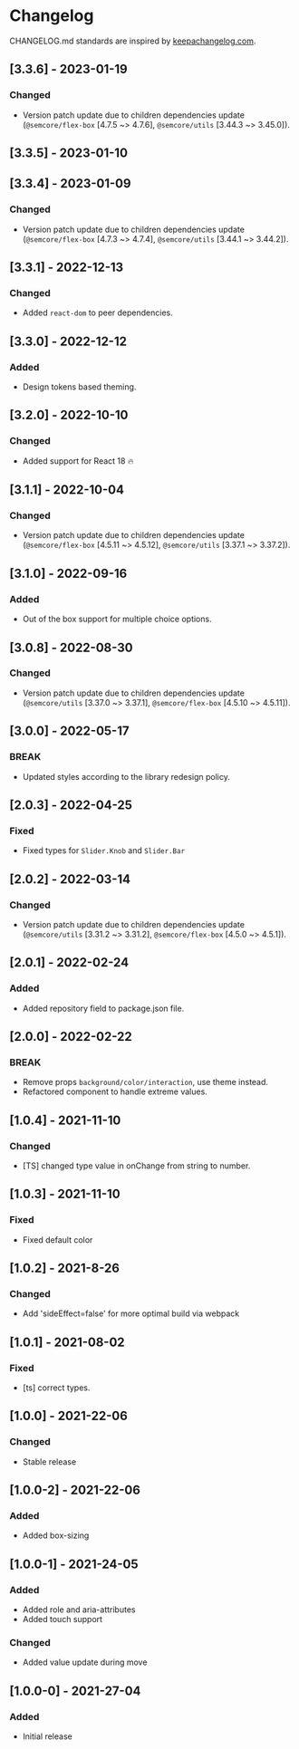 # Changelog

CHANGELOG.md standards are inspired by [keepachangelog.com](https://keepachangelog.com/en/1.0.0/).

## [3.3.6] - 2023-01-19

### Changed

- Version patch update due to children dependencies update (`@semcore/flex-box` [4.7.5 ~> 4.7.6], `@semcore/utils` [3.44.3 ~> 3.45.0]).

## [3.3.5] - 2023-01-10

## [3.3.4] - 2023-01-09

### Changed

- Version patch update due to children dependencies update (`@semcore/flex-box` [4.7.3 ~> 4.7.4], `@semcore/utils` [3.44.1 ~> 3.44.2]).

## [3.3.1] - 2022-12-13

### Changed

- Added `react-dom` to peer dependencies.

## [3.3.0] - 2022-12-12

### Added

- Design tokens based theming.

## [3.2.0] - 2022-10-10

### Changed

- Added support for React 18 🔥

## [3.1.1] - 2022-10-04

### Changed

- Version patch update due to children dependencies update (`@semcore/flex-box` [4.5.11 ~> 4.5.12], `@semcore/utils` [3.37.1 ~> 3.37.2]).

## [3.1.0] - 2022-09-16

### Added

- Out of the box support for multiple choice options.

## [3.0.8] - 2022-08-30

### Changed

- Version patch update due to children dependencies update (`@semcore/utils` [3.37.0 ~> 3.37.1], `@semcore/flex-box` [4.5.10 ~> 4.5.11]).

## [3.0.0] - 2022-05-17

### BREAK

- Updated styles according to the library redesign policy.

## [2.0.3] - 2022-04-25

### Fixed

- Fixed types for `Slider.Knob` and `Slider.Bar`

## [2.0.2] - 2022-03-14

### Changed

- Version patch update due to children dependencies update (`@semcore/utils` [3.31.2 ~> 3.31.2], `@semcore/flex-box` [4.5.0 ~> 4.5.1]).

## [2.0.1] - 2022-02-24

### Added

- Added repository field to package.json file.

## [2.0.0] - 2022-02-22

### BREAK

- Remove props `background/color/interaction`, use theme instead.
- Refactored component to handle extreme values.

## [1.0.4] - 2021-11-10

### Changed

- [TS] changed type value in onChange from string to number.

## [1.0.3] - 2021-11-10

### Fixed

- Fixed default color

## [1.0.2] - 2021-8-26

### Changed

- Add 'sideEffect=false' for more optimal build via webpack

## [1.0.1] - 2021-08-02

### Fixed

- [ts] correct types.

## [1.0.0] - 2021-22-06

### Changed

- Stable release

## [1.0.0-2] - 2021-22-06

### Added

- Added box-sizing

## [1.0.0-1] - 2021-24-05

### Added

- Added role and aria-attributes
- Added touch support

### Changed

- Added value update during move

## [1.0.0-0] - 2021-27-04

### Added

- Initial release
